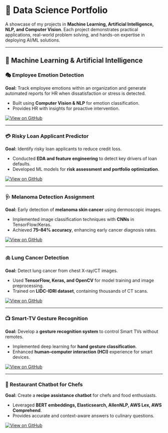 # 🚀 Data Science Portfolio  

A showcase of my projects in **Machine Learning, Artificial Intelligence, NLP, and Computer Vision**. Each project demonstrates practical applications, real-world problem solving, and hands-on expertise in deploying AI/ML solutions.  

---

## 🤖 Machine Learning & Artificial Intelligence  

### 🎭 Employee Emotion Detection  
**Goal:** Track employee emotions within an organization and generate automated reports for HR when dissatisfaction or stress is detected.  
- Built using **Computer Vision & NLP** for emotion classification.  
- Provides HR with insights for proactive intervention.  

[![View on GitHub](https://img.shields.io/badge/GitHub-View_on_GitHub-blue?logo=github)](https://github.com/Prasun0512/Employee_Emotion_Detection.git)

---

### 💳 Risky Loan Applicant Predictor  
**Goal:** Identify risky loan applicants to reduce credit loss.  
- Conducted **EDA and feature engineering** to detect key drivers of loan defaults.  
- Developed ML models for **risk assessment and portfolio optimization**.  

[![View on GitHub](https://img.shields.io/badge/GitHub-View_on_GitHub-blue?logo=github)](https://github.com/Prasun0512/LendingClubCaseStudy)

---

### 🩺 Melanoma Detection Assignment  
**Goal:** Early detection of **melanoma skin cancer** using dermoscopic images.  
- Implemented image classification techniques with **CNNs** in TensorFlow/Keras.  
- Achieved **75–84% accuracy**, enhancing early cancer diagnosis rates.  

[![View on GitHub](https://img.shields.io/badge/GitHub-View_on_GitHub-blue?logo=github)](https://github.com/Prasun0512/Melanoma-Detection-Assignment)

---

### 🫁 Lung Cancer Detection  
**Goal:** Detect lung cancer from chest X-ray/CT images.  
- Used **TensorFlow, Keras, and OpenCV** for model training and image preprocessing.  
- Trained on **LIDC-IDRI dataset**, containing thousands of CT scans.  

[![View on GitHub](https://img.shields.io/badge/GitHub-View_on_GitHub-blue?logo=github)](https://github.com/Prasun0512/-Lung-Cancer-Detection/)

---

### 📺 Smart-TV Gesture Recognition  
**Goal:** Develop a **gesture recognition system** to control Smart TVs without remotes.  
- Implemented deep learning for **hand gesture classification**.  
- Enhanced **human–computer interaction (HCI)** experience for smart devices.  

[![View on GitHub](https://img.shields.io/badge/GitHub-View_on_GitHub-blue?logo=github)](https://github.com/Prasun0512/Neural-Networks-Project---Gesture-Recognition)

---

### 🍳 Restaurant Chatbot for Chefs  
**Goal:** Create a **recipe assistance chatbot** for chefs and food enthusiasts.  
- Leveraged **BERT embeddings, Elasticsearch, AllenNLP, AWS Lex, AWS Comprehend**.  
- Provides accurate and context-aware answers to culinary questions.  

[![View on GitHub](https://img.shields.io/badge/GitHub-View_on_GitHub-blue?logo=github)](https://github.com/Prasun0512/ResturantChatbot)
